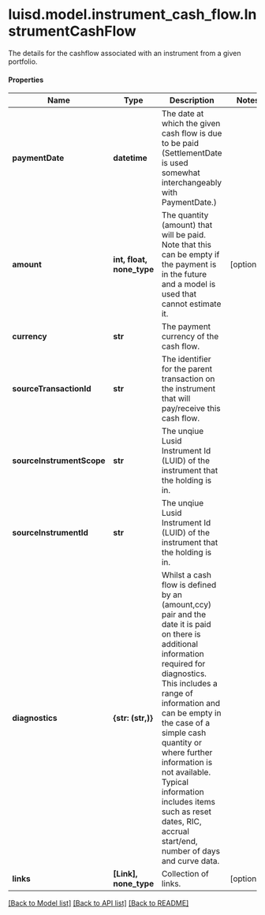 # luisd.model.instrument_cash_flow.InstrumentCashFlow

The details for the cashflow associated with an instrument from a given portfolio.

#### Properties
Name | Type | Description | Notes
------------ | ------------- | ------------- | -------------
**paymentDate** | **datetime** | The date at which the given cash flow is due to be paid (SettlementDate is used somewhat interchangeably with PaymentDate.) | 
**amount** | **int, float, none_type** | The quantity (amount) that will be paid. Note that this can be empty if the payment is in the future and a model is used that cannot estimate it. | [optional] 
**currency** | **str** | The payment currency of the cash flow. | 
**sourceTransactionId** | **str** | The identifier for the parent transaction on the instrument that will pay/receive this cash flow. | 
**sourceInstrumentScope** | **str** | The unqiue Lusid Instrument Id (LUID) of the instrument that the holding is in. | 
**sourceInstrumentId** | **str** | The unqiue Lusid Instrument Id (LUID) of the instrument that the holding is in. | 
**diagnostics** | **{str: (str,)}** | Whilst a cash flow is defined by an (amount,ccy) pair and the date it is paid on there is additional information required for diagnostics. This includes a range of information and can be empty in the case of a simple cash quantity or where further information is not available. Typical information includes items such as reset dates, RIC, accrual start/end, number of days and curve data. | 
**links** | **[Link], none_type** | Collection of links. | [optional] 

[[Back to Model list]](../../README.md#documentation-for-models) [[Back to API list]](../../README.md#documentation-for-api-endpoints) [[Back to README]](../../README.md)

